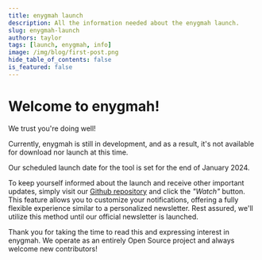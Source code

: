 ```yaml
---
title: enygmah launch
description: All the information needed about the enygmah launch.
slug: enygmah-launch
authors: taylor
tags: [launch, enygmah, info]
image: /img/blog/first-post.png
hide_table_of_contents: false
is_featured: false
---
```


# Welcome to enygmah!

We trust you're doing well!

Currently, enygmah is still in development, and as a result, it's not available for download nor launch at this time.

Our scheduled launch date for the tool is set for the end of January 2024.

To keep yourself informed about the launch and receive other important updates, simply visit our [Github repository](https://github.com/hotaydev/enygmah) and click the *"Watch"* button. This feature allows you to customize your notifications, offering a fully flexible experience similar to a personalized newsletter. Rest assured, we'll utilize this method until our official newsletter is launched.

Thank you for taking the time to read this and expressing interest in enygmah. We operate as an entirely Open Source project and always welcome new contributors!
